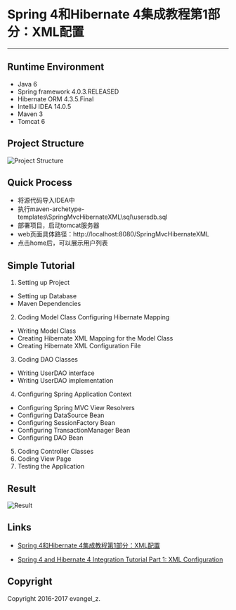 # Spring 4和Hibernate 4集成教程第1部分：XML配置
---
## Runtime Environment

 - Java 6
 - Spring framework 4.0.3.RELEASED
 - Hibernate ORM 4.3.5.Final
 - IntelliJ IDEA 14.0.5
 - Maven 3
 - Tomcat 6

## Project Structure
![Project Structure](http://img.my.csdn.net/uploads/201704/11/1491874576_1112.png)

## Quick Process

* 将源代码导入IDEA中
* 执行maven-archetype-templates\SpringMvcHibernateXML\sql\usersdb.sql
* 部署项目，启动tomcat服务器
* web页面具体路径：http://localhost:8080/SpringMvcHibernateXML
* 点击home后，可以展示用户列表

## Simple Tutorial
1. Setting up Project
- Setting up Database
- Maven Dependencies
2. Coding Model Class Configuring Hibernate Mapping
- Writing Model Class
- Creating Hibernate XML Mapping for the Model Class
- Creating Hibernate XML Configuration File
3. Coding DAO Classes
- Writing UserDAO interface
- Writing UserDAO implementation
4. Configuring Spring Application Context
- Configuring Spring MVC View Resolvers
- Configuring DataSource Bean
- Configuring SessionFactory Bean
- Configuring TransactionManager Bean
- Configuring DAO Bean
5. Coding Controller Classes
6. Coding View Page
7. Testing the Application

## Result
![Result](http://img.my.csdn.net/uploads/201704/11/1491876303_9434.png)

## Links

- [Spring 4和Hibernate 4集成教程第1部分：XML配置](http://blog.csdn.net/evangel_z/article/details/69791766)

- [Spring 4 and Hibernate 4 Integration Tutorial Part 1: XML Configuration](http://www.codejava.net/frameworks/spring/spring-4-and-hibernate-4-integration-tutorial-part-1-xml-configuration)

## Copyright

Copyright 2016-2017 evangel_z.
